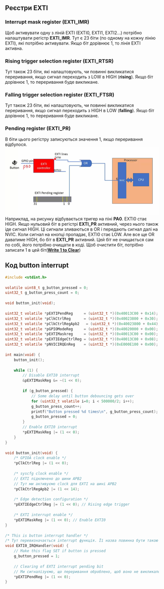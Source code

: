 ## Реєстри EXTI
### Interrupt mask register (EXTI_IMR)
Щоб активувати одну з ліній EXTI (EXTI0, EXTI1, EXTI2...) потрібно налаштувати регістр **EXTI_IMR**. Тут є 23 біти (по одному на кожну лінію EXTI), які потрібно активувати. Якщо біт дорівнює 1, то лінія EXTI активна.
### Rising trigger selection register (EXTI_RTSR)
Тут також 23 біти, які налаштовують, чи повинні викликатися переривання, якщо сигнал переходить з LOW в HIGH (**rising**). Якщо біт дорівнює 1, то переривання буде викликане.
### Falling trigger selection register (EXTI_FTSR)
Тут також 23 біти, які налаштовують, чи повинні викликатися переривання, якщо сигнал переходить з HIGH в LOW (**falling**). Якщо біт дорівнює 1, то переривання буде викликане.
### Pending register (EXTI_PR)
В біти цього регістру записуються значення 1, якщо переривання відбулося.
![alt text](image.png)   
Наприклад, на рисунку відбувається тригер на піні **PA0**. EXTI0 стає HIGH. Якщо нульовий біт в регістрі **EXTI_PR** активний, через нього також іде сигнал HIGH. Ці сигнали зливаються в OR і передають сигнал далі на NVIC. Коли сигнал на кнопці пропадає, EXTI0 стає LOW. Але все ще OR даватиме HIGH, бо біт в **EXTI_PR** активний. Цей біт не очищається сам по собі, його потрібно очищати в коді. Щоб очистити біт, потрібно записати 1 в цей біт(**[Write 1 to Clear](Write%201%20to%20Clear.md)**)


## Код button interrupt
```c
#include <stdint.h>

volatile uint8_t g_button_pressed = 0;
uint32_t g_button_press_count = 0;

void button_init(void);

uint32_t volatile *pEXTIPendReg     = (uint32_t *)(0x40013C00 + 0x14);
uint32_t volatile *pClkCtrlReg      = (uint32_t *)(0x40023800 + 0x30);
uint32_t volatile *pClkCtrlRegApb2   = (uint32_t *)(0x40023800 + 0x44);
uint32_t volatile *pGPIOModeReg     = (uint32_t *)(0x40020000 + 0x00);
uint32_t volatile *pEXTIMaskreg     = (uint32_t *)(0x40013C00 + 0x00);
uint32_t volatile *pEXTIEdgeCtrlReg = (uint32_t *)(0x40013C00 + 0x08);
uint32_t volatile *pNVICIRQEnReg    = (uint32_t *)(0xE000E100 + 0x00);

int main(void) {
    button_init();

    while (1) {
        // Disable EXTI0 interrupt
        &pEXTIMaskReg &= ~(1 << 0);

        if (g_button_pressed) {
            // Some delay until button debouncing gets over
            for (uint32_t volatile i=0; i < 500000/2; i++);
            g_button_press_count++;
            printf("Button pressed %d times\n", g_button_press_count);
            g_button_pressed = 0;
        }
        // Enable EXTI0 interrupt
        *pEXTIMaskReg |= (1 << 0);
    }
}

void button_init(void) {
    /* GPIOA clock enable */
    *pClkCtrlReg |= (1 << 0);

    /* syscfg clock enable */
    // EXTI підключено до шини APB2
    // Тут ми активуємо clock для EXTI на шині APB2
    *pClkCtrlRegApb2 |= (1 << 14); 

    /* Edge detection configuration */
    *pEXTIEdgeCtrlReg |= (1 << 0); // Rising edge trigger

    /* EXTI interrupt enable */
    *pEXTIMaskReg |= (1 << 0); // Enable EXTI0
}

/* This is button interrupt handler */
/* Тут перевизначається interrupt функція. Її назва повинна бути такою ж, як в таблиці векторів переривань. */
void EXTI0_IRQHandler(void) {
    // Make this flag SET if button is pressed
    g_button_pressed = 1;

    // Clearing of EXTI interrupt pending bit
    // Ми сигналізуємо, що переривання оброблено, щоб воно не викликалося знову і знову.
    *pEXTIPendReg |= (1 << 0);
}

```